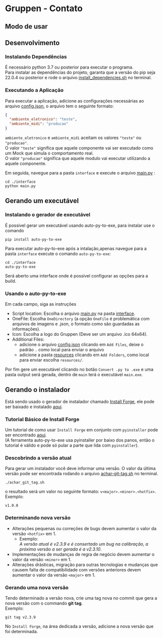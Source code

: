 # Gruppen - Contato

## Modo de usar

## Desenvolvimento

### Instalando Dependências

É necessário python 3.7 ou posterior para executar o programa.<br>
Para instalar as dependências do projeto, garanta que a versão do pip seja 22.0.4 ou posterior e rode o arquivo [install_dependencies.sh](install_dependencies.sh) no terminal.

### Executando a Aplicação

Para executar a aplicação, adicione as configurações necessárias ao arquivo [config.json](interface/config.json),
o arquivo tem o seguinte formato:

```json
{
  "ambiente_eletronico": "teste",
  "ambiente_midi": "producao"
}
```

`ambiente_eletronico` e `ambiente_midi` aceitam os valores `"teste"` ou `"producao"`.  
O valor `"teste"` significa que aquele componente vai ser executado como um Mock que simula o comportamento real.  
O valor `"producao"` significa que aquele modulo vai executar utilizando a aquele componente.

Em seguida, navegue para a pasta `interface` e execute o arquivo [main.py](interface/main.py) :<br>

```shell
cd ./interface
python main.py
```

## Gerando um executável

### Instalando o gerador de executável

É possível gerar um executável usando auto-py-to-exe, para instalar use o comando

```shell
pip install auto-py-to-exe
```

Para executar auto-py-to-exe após a intalação,apenas navegue para a pasta `interface` execute o comando `auto-py-to-exe`:

```shell
cd ./interface
auto-py-to-exe
```

Será aberto uma interface onde é possível configurar as opções para a build.

### Usando o auto-py-to-exe

Em cada campo, siga as instruções

- Script location: Escolha o arquivo [main.py](interface/main.py) na pasta [interface](interface).
- OneFile: Escolha `OneDirectory` (a opção `OneFile` é problemática com arquivos de imagens e .json, o formato como são guardadas as informações).
- Icon: Escolha a logo do Gruppen (Deve ser um arquivo .ico 64x64).
- Additional Files:
  - adicione o arquivo [config.json](interface/config.json) clicando em `Add Files`, deixe o padrão `.` como local para enviar o arquivo
  - adicione a pasta [resources](interface/resources) clicando em `Add Folders`, como local para enviar escolha `resources/`.

Por fim gere um executável clicando no botão `Convert .py to .exe` e uma pasta output será gerada, dentro de `main` terá o executável `main.exe`.

## Gerando o instalador

Está sendo usado o gerador de instalador chamado [Install Forge](https://installforge.net/), ele pode ser baixado e instalado [aqui](https://installforge.net/download/).

### Tutorial Básico de Install Forge

Um tutorial de como usar `Install Forge` em conjunto com `pyinstaller` pode ser encontrado [aqui](https://www.pythonguis.com/tutorials/packaging-pyside6-applications-windows-pyinstaller-installforge/).  
(A ferramenta auto-py-to-exe usa pyinstaller por baixo dos panos, então o tutorial é válido e pode só pular a parte que lida com `pyinstaller`).

### Descobrindo a versão atual

Para gerar um instalador você deve informar uma versão. O valor da última versão pode ser encontrada rodando o arquivo [achar-git-tag.sh](achar-git-tag.sh) no terminal.

```shell
./achar_git_tag.sh
```

o resultado será um valor no seguinte formato: `v<major>.<minor>.<hotfix>`.  
Exemplo:

```cli
v1.0.0
```

### Determinando nova versão

- Alterações pequenas ou correções de bugs devem aumentar o valor da versão `<hotfix>` em 1.
  - Exemplo:  
    _A versão atual é v2.3.9 e é consertado um bug na calibração, a próxima versão a ser gerada é a v2.3.10_.
- Implementações de mudanças de regra de negócio devem aumentar o valor da versão `<minor>` em 1.
- Alterações drásticas, migração para outras tecnologias e mudanças que causem falta de compatibilidade com versões anteriores devem aumentar o valor da versão `<major>` em 1.

### Gerando uma nova versão

Tendo determinado a versão nova, crie uma tag nova no commit que gera a nova versão com o commando **git tag**.  
Exemplo:

```shell
git tag v2.3.9
```

No `Install Forge`, na área dedicada a versão, adicione a nova versão que foi determinada.
